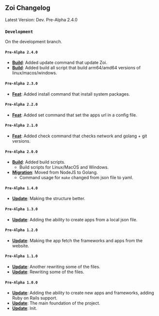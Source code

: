 ## Zoi Changelog

Latest Version: Dev. Pre-Alpha 2.4.0

### `Development`

On the development branch.

#### `Pre-Alpha 2.4.0`

- **[Build](https://codeberg.org/Zusty/Zoi/commit/6cee0ebc1f1628b24199b49eec357af754e98e5d)**: Added update command that update Zoi.
- **[Build](https://codeberg.org/Zusty/Zoi/commit/a4f934a124944c0c43823cb1c4aa1ee125f24e66)**: Added build all script that build arm64/amd64 versions of linux/macos/windows.

#### `Pre-Alpha 2.3.0`

- **[Feat](https://codeberg.org/Zusty/Zoi/commit/0301d37024cc4039ed48732ca79dcbaaa676fe5b)**: Added install command that install system packages.

#### `Pre-Alpha 2.2.0`

- **[Feat](https://codeberg.org/Zusty/Zoi/commit/df797efeb464ad0bb44779c5cd483dada90b44e5)**: Added set command that set the apps url in a config file.

#### `Pre-Alpha 2.1.0`

- **[Feat](https://codeberg.org/Zusty/Zoi/commit/15f346515d59259912658fbfe612765f89ef8adf)**: Added check command that checks network and golang + git versions.

#### `Pre-Alpha 2.0.0`

- **[Build](https://codeberg.org/Zusty/Zoi/commit/f9e2ac0e85666e4278b0879660345002e192a160)**: Added build scripts.
  - Build scripts for Linux/MacOS and Windows.
- **[Migration](https://codeberg.org/Zusty/Zoi/commit/63e15431d8942837c5f61a86bccfb8a49da4ef75)**: Moved from NodeJS to Golang.
  - Command usage for `make` changed from json file to yaml.

#### `Pre-Alpha 1.4.0`

- **[Update](https://codeberg.org/Zusty/Zoi/commit/398566c19919fed4e4e1a8384e94130576b8379b)**: Making the structure better.

#### `Pre-Alpha 1.3.0`

- **[Update](https://codeberg.org/Zusty/Zoi/commit/2ec7db3bbea65b5f3edd996ec3e203fb0256f9d9)**: Adding the ability to create apps from a local json file.

#### `Pre-Alpha 1.2.0`

- **[Update](https://codeberg.org/Zusty/Zoi/commit/25207842ee535b2a4c6d565f84bebdd3aa46b339)**: Making the app fetch the frameworks and apps from the website.

#### `Pre-Alpha 1.1.0`

- **[Update](https://codeberg.org/Zusty/Zoi/commit/f678c78064148f1bffaf431f0ead31b6afcdd38f)**: Another rewriting some of the files.
- **[Update](https://codeberg.org/Zusty/Zoi/commit/f1754a8f1fc18a340fd77ead980d01cc7070f317)**: Rewriting some of the files.

#### `Pre-Alpha 1.0.0`

- **[Update](https://codeberg.org/Zusty/Zoi/commit/7b993ddff04ed2f2998a59b1e3fae7c6566ef39e)**: Adding the ability to create new apps and frameworks, adding Ruby on Rails support.
- **[Update](https://codeberg.org/Zusty/Zoi/commit/de07cf7c2a99e595cbdc2d2e4c44222597561e8a)**: The main foundation of the project.
- **[Update](https://codeberg.org/Zusty/Zoi/commit/6aa33bc8d65ddc14fcd8d502eaad8275185b1098)**: Init.
